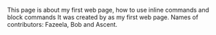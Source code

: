 This page is about my first web page, how to use inline commands and block commands
It was created by as my first web page. 
Names of contributors: Fazeela, Bob and Ascent.
